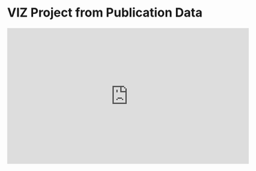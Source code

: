 # VIZ Project from Publication Data

<iframe width="560" height="315" src="https://www.youtube.com/embed/IwS_u90cAP4" frameborder="0" allow="autoplay;></iframe>
                                                                                                        
[![Alt text](https://img.youtube.com/vi/IwS_u90cAP4/0.jpg)](https://www.youtube.com/watch?v=IwS_u90cAP4)

> A Vue.js project

## Build Setup

``` bash
# install dependencies
npm install

# serve with hot reload at localhost:8080
npm run dev

# build for production with minification
npm run build

# build for production and view the bundle analyzer report
npm run build --report

# run unit tests
npm run unit

# run e2e tests
npm run e2e

# run all tests
npm test
```

For a detailed explanation on how things work, check out the [guide](http://vuejs-templates.github.io/webpack/) and [docs for vue-loader](http://vuejs.github.io/vue-loader).

More details regarding this visualization project will come up once the main components are up.
